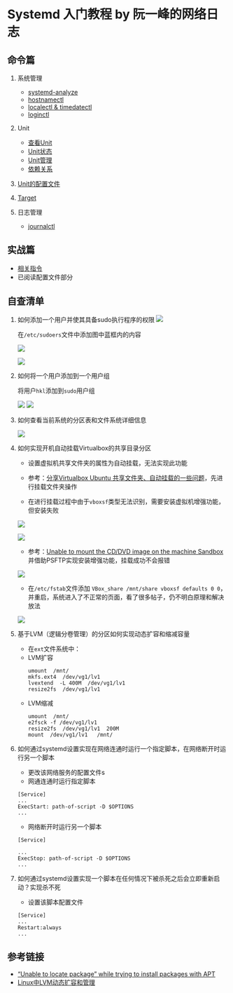 # Systemd 入门教程 by 阮一峰的网络日志

## 命令篇

1. 系统管理
    - [systemd-analyze](https://asciinema.org/a/gUvYDO57btKoee65Jg5FdgElo)
    - [hostnamectl](https://asciinema.org/a/OvGXIXcRPmBr0bQjdDwR6rme3
)
    - [localectl & timedatectl](https://asciinema.org/a/n6WUmWgG7BeaLgH4nJIrUneul)
    - [loginctl](https://asciinema.org/a/SG3DxjxAYsEM4D5ogJQOGuHXG)

2. Unit
    - [查看Unit](https://asciinema.org/a/nYj1s47s7LWN61ayncJ6SOSi1)
    - [Unit状态](https://asciinema.org/a/bR2Vpu9jbuWMZic03FTEbmfEc)
    - [Unit管理](https://asciinema.org/a/uwC55Z0iDr5V1gDNTs7j9AuM4)
    - [依赖关系](https://asciinema.org/a/B6SOIUefpFfsJFDbDt3pxDU4s)

3. [Unit的配置文件](https://asciinema.org/a/1UYSWllWPPkwHm9V9qMcszFiz)

4. [Target](https://asciinema.org/a/mP0RqBdPtPLPZLCVxFxtUC1Ne)

5. 日志管理
    - [journalctl](https://asciinema.org/a/X7IpYpan91VkRyxx4RBCX1U0C)

## 实战篇

- [相关指令](https://asciinema.org/a/Q3Vwa4LfMx0M24QMB5NyG3sOg)
- 已阅读配置文件部分

## 自查清单

1. 如何添加一个用户并使其具备sudo执行程序的权限
    ![](Img/l1.png)

    在`/etc/sudoers`文件中添加图中蓝框内的内容

    ![](Img/l1-2.png)

    ![](Img/l1-3.png)
2. 如何将一个用户添加到一个用户组

    将用户`hkl`添加到`sudo`用户组

    ![](Img/l2.png)
    ![](Img/l2-2.png)

3. 如何查看当前系统的分区表和文件系统详细信息

    ![](Img/l3.png)

4. 如何实现开机自动挂载Virtualbox的共享目录分区

    - 设置虚拟机共享文件夹的属性为自动挂载，无法实现此功能

    - 参考：[分享Virtualbox Ubuntu 共享文件夹、自动挂载的一些问题](https://blog.csdn.net/skylake_/article/details/53132499)，先进行挂载文件夹操作

    - 在进行挂载过程中由于`vboxsf`类型无法识别，需要安装虚拟机增强功能，但安装失败

    ![](Img/tr3.png)

    ![](Img/tr4.png)

    - 参考：[Unable to mount the CD/DVD image on the machine Sandbox](https://askubuntu.com/questions/321589/unable-to-mount-the-cd-dvd-image-on-the-machine-sandbox) 并借助PSFTP实现安装增强功能，挂载成功不会报错

    ![](Img/s1.png)

    - 在`/etc/fstab`文件添加 `VBox_share /mnt/share vboxsf defaults 0 0`，并重启，系统进入了不正常的页面，看了很多帖子，仍不明白原理和解决放法

    ![](Img/tr5.png)

5. 基于LVM（逻辑分卷管理）的分区如何实现动态扩容和缩减容量
    - 在`ext`文件系统中：
    - LVM扩容
        ```
        umount  /mnt/  
        mkfs.ext4  /dev/vg1/lv1  
        lvextend  -L 400M  /dev/vg1/lv1  
        resize2fs  /dev/vg1/lv1
        ```
    - LVM缩减
        ```
        umount  /mnt/
        e2fsck -f /dev/vg1/lv1  
        resize2fs  /dev/vg1/lv1  200M  
        mount  /dev/vg1/lv1   /mnt/  
        ```

6. 如何通过systemd设置实现在网络连通时运行一个指定脚本，在网络断开时运行另一个脚本
    - 更改该网络服务的配置文件s
    - 网通连通时运行指定脚本
    ```
    [Service]  
    ...  
    ExecStart: path-of-script -D $OPTIONS  
    ...
    ```
    - 网络断开时运行另一个脚本
    ```
    [Service]  

    ...  
    ExecStop: path-of-script -D $OPTIONS  
    ...

    ```

7. 如何通过systemd设置实现一个脚本在任何情况下被杀死之后会立即重新启动？实现杀不死
    - 设置该脚本配置文件
    ```
    [Service]  
    ...  
    Restart:always  
    ...
    ```


## 参考链接

- [“Unable to locate package” while trying to install packages with APT](https://askubuntu.com/questions/378558/unable-to-locate-package-while-trying-to-install-packages-with-apt)
- [Linux中LVM动态扩容和管理](http://blog.51cto.com/13355576/1980143)
